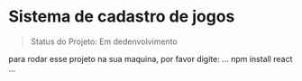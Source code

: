 <h1>Sistema de cadastro de jogos</h1>

>Status do Projeto: Em dedenvolvimento

para rodar esse projeto na sua maquina, por favor digite:
...
npm install react
...

